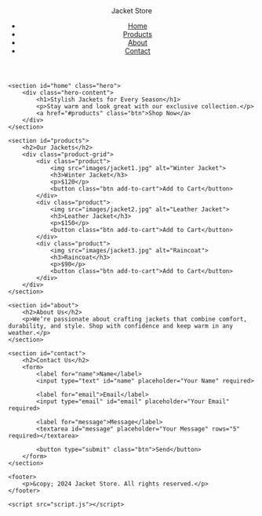 <!DOCTYPE html>
<html lang="en">
<head>
    <meta charset="UTF-8">
    <meta name="viewport" content="width=device-width, initial-scale=1.0">
    <title>Jacket Store</title>
    <link rel="stylesheet" href="styles.css">
    <link href="https://fonts.googleapis.com/css2?family=Roboto:wght@400;700&display=swap" rel="stylesheet">
</head>
<body>
    <header>
        <nav>
            <div class="logo">Jacket Store</div>
            <ul class="nav-links">
                <li><a href="#home">Home</a></li>
                <li><a href="#products">Products</a></li>
                <li><a href="#about">About</a></li>
                <li><a href="#contact">Contact</a></li>
            </ul>
        </nav>
    </header>

    <section id="home" class="hero">
        <div class="hero-content">
            <h1>Stylish Jackets for Every Season</h1>
            <p>Stay warm and look great with our exclusive collection.</p>
            <a href="#products" class="btn">Shop Now</a>
        </div>
    </section>

    <section id="products">
        <h2>Our Jackets</h2>
        <div class="product-grid">
            <div class="product">
                <img src="images/jacket1.jpg" alt="Winter Jacket">
                <h3>Winter Jacket</h3>
                <p>$120</p>
                <button class="btn add-to-cart">Add to Cart</button>
            </div>
            <div class="product">
                <img src="images/jacket2.jpg" alt="Leather Jacket">
                <h3>Leather Jacket</h3>
                <p>$150</p>
                <button class="btn add-to-cart">Add to Cart</button>
            </div>
            <div class="product">
                <img src="images/jacket3.jpg" alt="Raincoat">
                <h3>Raincoat</h3>
                <p>$90</p>
                <button class="btn add-to-cart">Add to Cart</button>
            </div>
        </div>
    </section>

    <section id="about">
        <h2>About Us</h2>
        <p>We’re passionate about crafting jackets that combine comfort, durability, and style. Shop with confidence and keep warm in any weather.</p>
    </section>

    <section id="contact">
        <h2>Contact Us</h2>
        <form>
            <label for="name">Name</label>
            <input type="text" id="name" placeholder="Your Name" required>
            
            <label for="email">Email</label>
            <input type="email" id="email" placeholder="Your Email" required>
            
            <label for="message">Message</label>
            <textarea id="message" placeholder="Your Message" rows="5" required></textarea>
            
            <button type="submit" class="btn">Send</button>
        </form>
    </section>

    <footer>
        <p>&copy; 2024 Jacket Store. All rights reserved.</p>
    </footer>

    <script src="script.js"></script>
</body>
</html>
